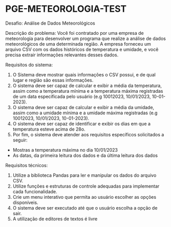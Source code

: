 # PGE-METEOROLOGIA-TEST

Desafio: Análise de Dados Meteorológicos

Descrição do problema:
Você foi contratado por uma empresa de meteorologia para
desenvolver um programa que realize a análise de dados
meteorológicos de uma determinada região. A empresa forneceu
um arquivo CSV com os dados históricos de temperatura e
umidade, e você precisa extrair informações relevantes desses
dados.


Requisitos do sistema:
1. O Sistema deve mostrar quais informações o CSV possui, e de
qual lugar e região são essas informações.
2. O sistema deve ser capaz de calcular e exibir a média da
temperatura, assim como a temperatura mínima e a
temperatura máxima registradas de um data especificada pelo
usuário (e.g 10012023, 10/01/2023, 10-01-2023).
3. O sistema deve ser capaz de calcular e exibir a média da
umidade, assim como a umidade mínima e a umidade máxima
registradas (e.g 10012023, 10/01/2023, 10-01-2023).
4. O sistema deve ser capaz de identificar e exibir os dias em
que a temperatura esteve acima de 28o.
5. Por fim, o sistema deve atender aos requisitos específicos
solicitados a seguir:
- Mostras a temperatura máxima no dia 10/01/2023
- As datas, da primeira leitura dos dados e da última
leitura dos dados

Requisitos técnicos:
1. Utilize a biblioteca Pandas para ler e manipular os dados
do arquivo CSV.
3. Utilize funções e estruturas de controle adequadas para
implementar cada funcionalidade.
4. Crie um menu interativo que permita ao usuário escolher as
opções disponíveis.
5. O sistema deve ser executado até que o usuário escolha a
opção de sair.
6. A utilização de editores de textos é livre
